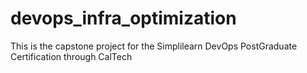 # devops_infra_optimization
This is the capstone project for the Simplilearn DevOps PostGraduate Certification through CalTech

